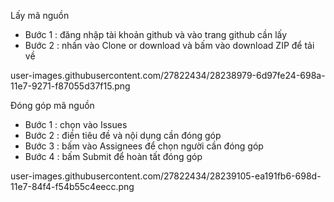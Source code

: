 Lấy mã nguồn
 - Bước 1 : đăng nhập tài khoản github và vào trang github cần lấy
 - Bước 2 : nhấn vào Clone or download và bấm vào download ZIP để tải về
 
user-images.githubusercontent.com/27822434/28238979-6d97fe24-698a-11e7-9271-f87055d37f15.png
 
 Đóng góp mã nguồn
 
 - Bước 1 : chọn vào Issues
 - Bước 2 : điền tiêu đề và nội dụng cần đóng góp
 - Bước 3 : bấm vào Assignees để chọn người cần đóng góp
 - Bước 4 : bấm Submit để hoàn tất đóng góp
 
 user-images.githubusercontent.com/27822434/28239105-ea191fb6-698d-11e7-84f4-f54b55c4eecc.png
